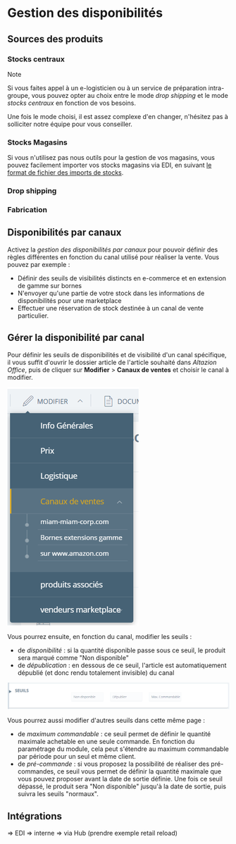 # Gestion des disponibilités

## Sources des produits

### Stocks centraux



> [!Note]
> Si vous faites appel à un e-logisticien ou à un service de préparation intra-groupe, vous pouvez opter au choix entre le mode _drop shipping_ et le mode _stocks centraux_ en fonction de vos besoins. 
> 
> Une fois le mode choisi, il est assez complexe d'en changer, n'hésitez pas à solliciter notre équipe pour vous conseiller.

### Stocks Magasins

Si vous n'utilisez pas nous outils pour la gestion de vos magasins, vous pouvez facilement importer vos stocks magasins via EDI, en suivant [le format de fichier des imports de stocks](../administration/edi/logistique/stockstocks.md).

### Drop shipping


### Fabrication

## Disponibilités par canaux

Activez la _gestion des disponibilités par canaux_ pour pouvoir définir des règles différentes en fonction du canal utilisé pour réaliser la vente. Vous pouvez par exemple :
- Définir des seuils de visibilités distincts en e-commerce et en extension de gamme sur bornes
- N'envoyer qu'une partie de votre stock dans les informations de disponibilités pour une marketplace
- Effectuer une réservation de stock destinée à un canal de vente particulier.

## Gérer la disponibilité par canal

Pour définir les seuils de disponibilités et de visibilité d'un canal spécifique, il vous suffit d'ouvrir le dossier article de l'article souhaité dans _Altazion Office_, puis de cliquer sur **Modifier** > **Canaux de ventes** et choisir le canal à modifier.

![Menu modifier](images/oms-dispos-parcanal-1.PNG)

Vous pourrez ensuite, en fonction du canal, modifier les seuils :

- de _disponibilité_ : si la quantité disponible passe sous ce seuil, le produit sera marqué comme "Non disponible"
- de _dépublication_ : en dessous de ce seuil, l'article est automatiquement dépublié (et donc rendu totalement invisible) du canal

![Seuils (exemple e-commerce)](images/oms-dispos-parcanal-2.PNG)

Vous pourrez aussi modifier d'autres seuils dans cette même page :

- de _maximum commandable_ : ce seuil permet de définir le quantité maximale achetable en une seule commande. En fonction du paramétrage du module, cela peut s'étendre au maximum commandable par période pour un seul et même client.
- de _pré-commande_ : si vous proposez la possibilité de réaliser des pré-commandes, ce seuil vous permet de définir la quantité maximale que vous pouvez proposer avant la date de sortie définie. Une fois ce seuil dépassé, le produit sera "Non disponible" jusqu'à la date de sortie, puis suivra les seuils "normaux".

## Intégrations

=> EDI
=> interne
=> via Hub (prendre exemple retail reload)
